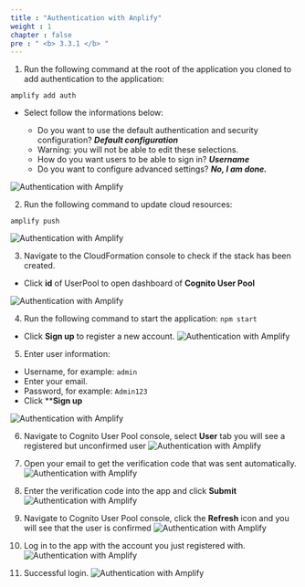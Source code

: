 ```yaml
---
title : "Authentication with Anplify"
weight : 1
chapter : false
pre : " <b> 3.3.1 </b> "
---
```


1. Run the following command at the root of the application you cloned to add authentication to the application:

```
amplify add auth

```

+ Select follow the informations below:

    - Do you want to use the default authentication and security configuration? ***Default configuration***
    - Warning: you will not be able to edit these selections.
    - How do you want users to be able to sign in? ***Username***
    - Do you want to configure advanced settings? ***No, I am done.***

![Authentication with Amplify](images/3.configcognito/004-configcognito.png)

2. Run the following command to update cloud resources:

```
amplify push

```
![Authentication with Amplify](images/3.configcognito/005-configcognito.png)

3. Navigate to the CloudFormation console to check if the stack has been created.
 + Click **id** of UserPool to open dashboard of **Cognito User Pool**

![Authentication with Amplify](images/3.configcognito/006-configcognito.png)

4. Run the following command to start the application: `npm start`
 + Click **Sign up** to register a new account.
![Authentication with Amplify](images/3.configcognito/007-configcognito.png)

5. Enter user information:
 + Username, for example: `admin`
 + Enter your email.
 + Password, for example: `Admin123`
 + Click ****Sign up**

![Authentication with Amplify](images/3.configcognito/008-configcognito.png)

6. Navigate to Cognito User Pool console, select **User** tab you will see a registered but unconfirmed user
![Authentication with Amplify](images/3.configcognito/009-configcognito.png)

7. Open your email to get the verification code that was sent automatically.
![Authentication with Amplify](images/3.configcognito/010-configcognito.png)

8. Enter the verification code into the app and click **Submit**
![Authentication with Amplify](images/3.configcognito/011-configcognito.png)

9. Navigate to Cognito User Pool console, click the **Refresh** icon and you will see that the user is confirmed
![Authentication with Amplify](images/3.configcognito/012-configcognito.png)

10. Log in to the app with the account you just registered with.
![Authentication with Amplify](images/3.configcognito/013-configcognito.png)

11. Successful login.
![Authentication with Amplify](images/3.configcognito/014-configcognito.png)